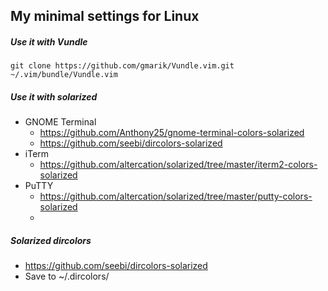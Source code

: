 My minimal settings for Linux
-
##### Use it with Vundle
```
git clone https://github.com/gmarik/Vundle.vim.git ~/.vim/bundle/Vundle.vim
```

##### Use it with solarized
* GNOME Terminal
  * https://github.com/Anthony25/gnome-terminal-colors-solarized
  * https://github.com/seebi/dircolors-solarized
* iTerm
  * https://github.com/altercation/solarized/tree/master/iterm2-colors-solarized
* PuTTY
  * https://github.com/altercation/solarized/tree/master/putty-colors-solarized
  * 

##### Solarized dircolors
* https://github.com/seebi/dircolors-solarized
* Save to ~/.dircolors/

